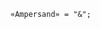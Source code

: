 <!-- This file is generated automatically by infrastructure scripts. Please don't edit by hand. -->

```{ .ebnf .slang-ebnf #Ampersand }
«Ampersand» = "&";
```
